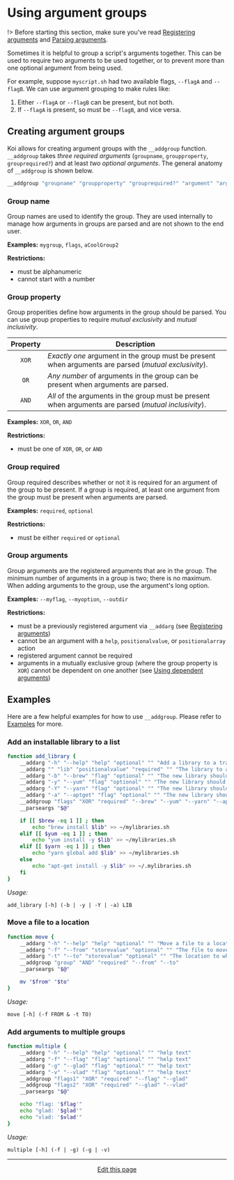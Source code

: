 # Using argument groups
!> Before starting this section, make sure you've read [Registering arguments](/registering_arguments) and [Parsing arguments](/parsing_arguments).

Sometimes it is helpful to group a script's arguments together. This can be used to require two arguments to be used together, or to prevent more than one optional argument from being used.

For example, suppose `myscript.sh` had two available flags, `--flagA` and `--flagB`. We can use argument grouping to make rules like:
1. Either `--flagA` or `--flagB` can be present, but not both.
2. If `--flagA` is present, so must be `--flagB`, and vice versa.

## Creating argument groups
Koi allows for creating argument groups with the `__addgroup` function. `__addgroup` takes _three required arguments_ (`groupname`, `groupproperty`, `grouprequired?`) and at least _two optional arguments_. The general anatomy of `__addgroup` is shown below.

```bash
__addgroup "groupname" "groupproperty" "grouprequired?" "argument" "argument" ...
```

### Group name
Group names are used to identify the group. They are used internally to manage how arguments in groups are parsed and are not shown to the end user.

**Examples:** `mygroup`, `flags`, `aCoolGroup2`

**Restrictions:**
* must be alphanumeric
* cannot start with a number

### Group property
Group properities define how arguments in the group should be parsed. You can use group properties to require _mutual exclusivity_ and _mutual inclusivity_.

| Property | Description |
|:--------:|-------------|
| `XOR` | _Exactly one_ argument in the group must be present when arguments are parsed (_mutual exclusivity_). |
| `OR` | _Any number_ of arguments in the group can be present when arguments are parsed. |
| `AND` | _All_ of the arguments in the group must be present when arguments are parsed (_mutual inclusivity_). |

**Examples:** `XOR`, `OR`, `AND`

**Restrictions:**
* must be one of `XOR`, `OR`, or `AND`

### Group required
Group required describes whether or not it is required for an argument of the group to be present. If a group is required, at least one argument from the group must be present when arguments are parsed.

**Examples:** `required`, `optional`

**Restrictions:**
* must be either `required` or `optional`

### Group arguments
Group arguments are the registered arguments that are in the group. The minimum number of arguments in a group is two; there is no maximum. When adding arguments to the group, use the argument's long option.

**Examples:** `--myflag`, `--myoption`, `--outdir`

**Restrictions:**
* must be a previously registered argument via `__addarg` (see [Registering arguments](/registering_arguments))
* cannot be an argument with a `help`, `positionalvalue`, or `positionalarray` action
* registered argument cannot be required
* arguments in a mutually exclusive group (where the group property is `XOR`) cannot be dependent on one another (see [Using dependent arguments](/using_dependent_arguments))

## Examples
Here are a few helpful examples for how to use `__addgroup`. Please refer to [Examples](/examples) for more.

### Add an installable library to a list
```bash
function add_library {
	__addarg "-h" "--help" "help" "optional" "" "Add a library to a trackable list"
	__addarg "" "lib" "positionalvalue" "required" "" "The library to add"
	__addarg "-b" "--brew" "flag" "optional" "" "The new library should be installed via Homebrew"
	__addarg "-y" "--yum" "flag" "optional" "" "The new library should be installed via yum"
	__addarg "-Y" "--yarn" "flag" "optional" "" "The new library should be installed via yarn"
	__addarg "-a" "--aptget" "flag" "optional" "" "The new library should be installed via apt-get"
	__addgroup "flags" "XOR" "required" "--brew" "--yum" "--yarn" "--aptget"
	__parseargs "$@"

	if [[ $brew -eq 1 ]] ; then
		echo "brew install $lib" >> ~/mylibraries.sh
	elif [[ $yum -eq 1 ]] ; then
		echo "yum install -y $lib" >> ~/mylibraries.sh
	elif [[ $yarn -eq 1 ]] ; then
		echo "yarn global add $lib" >> ~/mylibraries.sh
	else
		echo "apt-get install -y $lib" >> ~/.mylibraries.sh
	fi
}
```
_Usage:_
```
add_library [-h] (-b | -y | -Y | -a) LIB
```

### Move a file to a location
```bash
function move {
	__addarg "-h" "--help" "help" "optional" "" "Move a file to a location"
	__addarg "-f" "--from" "storevalue" "optional" "" "The file to move" "__verifyfile"
	__addarg "-t" "--to" "storevalue" "optional" "" "The location to which to move"
	__addgroup "group" "AND" "required" "--from" "--to"
	__parseargs "$@"

	mv "$from" "$to"
}
```
_Usage:_
```
move [-h] (-f FROM & -t TO)
```

### Add arguments to multiple groups
```bash
function multiple {
	__addarg "-h" "--help" "help" "optional" "" "help text"
	__addarg "-f" "--flag" "flag" "optional" "" "help text"
	__addarg "-g" "--glad" "flag" "optional" "" "help text"
	__addarg "-v" "--vlad" "flag" "optional" "" "help text"
	__addgroup "flags1" "XOR" "required" "--flag" "--glad"
	__addgroup "flags2" "XOR" "required" "--glad" "--vlad"
	__parseargs "$@"

	echo "flag: '$flag'"
	echo "glad: '$glad'"
	echo "vlad: '$vlad'"
}
```
_Usage:_
```
multiple [-h] (-f | -g) (-g | -v)
```

<hr>
<div style="text-align:center">
	<a class="edit-link" href="https://github.com/wcarhart/docs/blob/master/docs/koi/using_argument_groups.md" target="_blank"><i class="fas fa-edit"></i> Edit this page</a>
</div>
